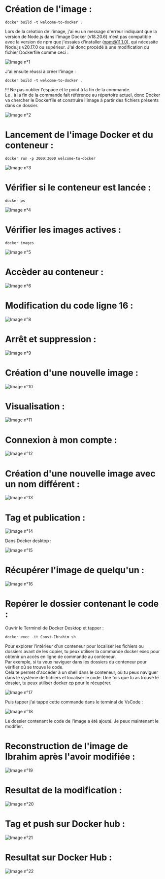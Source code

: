 # Création de l'image :

```
docker build -t welcome-to-docker .
```

Lors de la création de l'image, j'ai eu un message d'erreur indiquant que la version de Node.js dans l'image Docker (v18.20.6) n'est pas compatible avec la version de npm que j'essaies d'installer (npm@11.1.0), qui nécessite Node.js v20.17.0 ou supérieur. J'ai donc procédé à une modification du fichier Dockerfile comme ceci  :

![Image n°1](welcome-to-docker/image/1.png)

J'ai ensuite réussi à créer l'image :
```
docker build -t welcome-to-docker .
```  
!!! Ne pas oublier l'espace et le point à la fin de la commande.  
Le . à la fin de la commande fait référence au répertoire actuel, donc Docker va chercher le Dockerfile et construire l'image à partir des fichiers présents dans ce dossier.
  
![Image n°2](welcome-to-docker/image/2.png)
  
  

# Lancement de l'image Docker et du conteneur :  
```
docker run -p 3000:3000 welcome-to-docker
```

![Image n°3](welcome-to-docker/image/3.png)
  


# Vérifier si le conteneur est lancée :
```
docker ps
```
  
![Image n°4](welcome-to-docker/image/4.png)
  


# Vérifier les images actives :

```
docker images
```

![Image n°5](welcome-to-docker/image/5.png)
  


# Accèder au conteneur :
  
![Image n°6](welcome-to-docker/image/6.png)
  


# Modification du code ligne 16 :

![Image n°8](welcome-to-docker/image/8.png)



# Arrêt et suppression :

![Image n°9](welcome-to-docker/image/9.png)



# Création d'une nouvelle image :

![Image n°10](welcome-to-docker/image/10.png)


# Visualisation :

![Image n°11](welcome-to-docker/image/11.png)


# Connexion à mon compte :

![Image n°12](welcome-to-docker/image/12.png)


# Création d'une nouvelle image avec un nom différent :

![Image n°13](welcome-to-docker/image/13.png)


# Tag et publication :

![Image n°14](welcome-to-docker/image/14.png)

Dans Docker desktop :

![Image n°15](welcome-to-docker/image/15.png)
 

# Récupérer l'image de quelqu'un :

![Image n°16](welcome-to-docker/image/16.png)


# Repérer le dossier contenant le code :

Ouvrir le Terminel de Docker Desktop et tapper :
```
docker exec -it Const-Ibrahim sh
```

Pour explorer l'intérieur d'un conteneur pour localiser les fichiers ou dossiers avant de les copier, tu peux utiliser la commande docker exec pour obtenir un accès en ligne de commande au conteneur.  
Par exemple, si tu veux naviguer dans les dossiers du conteneur pour vérifier où se trouve le code.  
Cela te permet d'accéder à un shell dans le conteneur, où tu peux naviguer dans le système de fichiers et localiser le code. Une fois que tu as trouvé le dossier, tu peux utiliser docker cp pour le récupérer.

![Image n°17](welcome-to-docker/image/17.png)


Puis tapper j'ai tappé cette commande dans le terminal de VsCode :

![Image n°18](welcome-to-docker/image/18.png)

Le dossier contenant le code de l'image a été ajouté. Je peux maintenant le modifier.


# Reconstruction de l'image de Ibrahim après l'avoir modifiée :


![Image n°19](welcome-to-docker/image/19.png)


# Resultat de la modification :

![Image n°20](welcome-to-docker/image/20.png)


# Tag et push sur Docker hub :


![Image n°21](welcome-to-docker/image/21.png)


# Resultat sur Docker Hub :


![Image n°22](welcome-to-docker/image/22.png)

